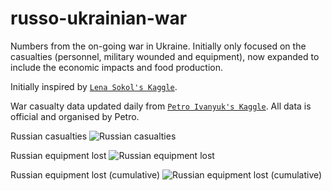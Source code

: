 # russo-ukrainian-war

Numbers from the on-going war in Ukraine. Initially only focused on the casualties (personnel, military wounded and equipment), now expanded to include the economic impacts and food production.

Initially inspired by [`Lena Sokol's Kaggle`](https://www.kaggle.com/code/sokolheavy/2022-ukraine-russia-war-visualization).

War casualty data updated daily from [`Petro Ivanyuk's Kaggle`](https://www.kaggle.com/datasets/piterfm/2022-ukraine-russian-war). All data is official and organised by Petro.

Russian casualties
![Russian casualties](https://github.com/weiyuet/russo-ukrainian-war/blob/main/figures/russia-losses-personnel.png)

Russian equipment lost
![Russian equipment lost](https://github.com/weiyuet/russo-ukrainian-war/blob/main/figures/russia-losses-equipment.png)

Russian equipment lost (cumulative)
![Russian equipment lost (cumulative)](https://github.com/weiyuet/russo-ukrainian-war/blob/main/figures/russia-losses-equipment-cumulative.png)